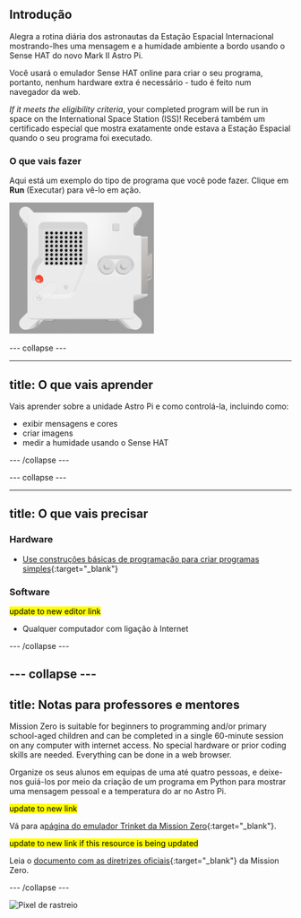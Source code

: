 ## Introdução

Alegra a rotina diária dos astronautas da Estação Espacial Internacional mostrando-lhes uma mensagem e a humidade ambiente a bordo usando o Sense HAT do novo Mark II Astro Pi.

Você usará o emulador Sense HAT online para criar o seu programa, portanto, nenhum hardware extra é necessário - tudo é feito num navegador da web.

*If it meets the eligibility criteria*, your completed program will be run in space on the International Space Station (ISS)! Receberá também um certificado especial que mostra exatamente onde estava a Estação Espacial quando o seu programa foi executado.

### O que vais fazer

Aqui está um exemplo do tipo de programa que você pode fazer. Clique em **Run** (Executar) para vê-lo em ação.

![The Trinket Sense HAT emulator running a sample program which scrolls the humidity value across the LED matrix and then displays a picture of a fish.](images/M0_4.gif)


--- collapse ---

---
title: O que vais aprender
---

Vais aprender sobre a unidade Astro Pi e como controlá-la, incluindo como:
+ exibir mensagens e cores
+ criar imagens
+ medir a humidade usando o Sense HAT

--- /collapse ---

--- collapse ---

---
title: O que vais precisar
---

### Hardware

+ [Use construções básicas de programação para criar programas simples](https://curriculum.raspberrypi.org/programming/creator/){:target="_blank"}

### Software

<mark> update to new editor link </mark>
+ Qualquer computador com ligação à Internet

--- /collapse ---

--- collapse ---
---
title: Notas para professores e mentores
---

Mission Zero is suitable for beginners to programming and/or primary school-aged children and can be completed in a single 60-minute session on any computer with internet access. No special hardware or prior coding skills are needed. Everything can be done in a web browser.

Organize os seus alunos em equipas de uma até quatro pessoas, e deixe-nos guiá-los por meio da criação de um programa em Python para mostrar uma mensagem pessoal e a temperatura do ar no Astro Pi.

<mark> update to new link </mark>

Vá para a[página do emulador Trinket da Mission Zero](https://trinket.io/mission-zero){:target="_blank"}.

<mark> update to new link if this resource is being updated </mark>

 Leia o [documento com as diretrizes oficiais](https://astro-pi.org/media/mission-zero-guidelines/Astro_Pi_Mission_Zero_Guidelines_2021_22-pt.pdf){:target="_blank"} da Mission Zero.

--- /collapse ---

![Pixel de rastreio](https://code.org/api/hour/begin_raspberrypi_astropi.png)
